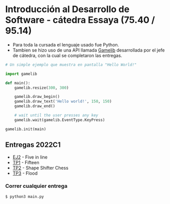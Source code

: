 # Introducción al Desarrollo de Software - cátedra Essaya (75.40 / 95.14)

- Para toda la cursada el lenguaje usado fue Python.
- Tambien se hizo uso de una API llamada [Gamelib](https://github.com/dessaya/python-gamelib) desarrollada por el jefe de cátedra, con la cual se completaron las entregas.

```python
# Un simple ejemplo que muestra en pantalla "Hello World!"

import gamelib

def main():
    gamelib.resize(300, 300)

    gamelib.draw_begin()
    gamelib.draw_text('Hello world!', 150, 150)
    gamelib.draw_end()

    # wait until the user presses any key
    gamelib.wait(gamelib.EventType.KeyPress)

gamelib.init(main)
```

## Entregas 2022C1
- [EJ2](https://github.com/Igris-1/Algoritmos-y-programacion-I/tree/main/EJ2) - Five in line
- [TP1](https://github.com/Igris-1/Algoritmos-y-programacion-I/tree/main/Fifteen) - Fifteen
- [TP2](https://github.com/Igris-1/Algoritmos-y-programacion-I/tree/main/Shape-Shifter-Chess) - Shape Shifter Chess
- [TP3](https://github.com/Igris-1/Algoritmos-y-programacion-I/tree/main/Flood) - Flood

### Correr cualquier entrega
```
$ python3 main.py
```
